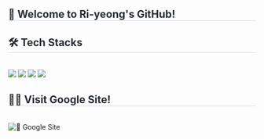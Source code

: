 <div style="text-align: left;"> 
    <h2 style="border-bottom: 1px solid #d8dee4; color: #282d33;"> 👋 Welcome to Ri-yeong's GitHub! </h2>  
    <div style="font-weight: 700; font-size: 15px; text-align: left; color: #282d33;">  </div> 
</div>
<div style="text-align: left;">
    <h2 style="border-bottom: 1px solid #d8dee4; color: #282d33;"> 🛠️ Tech Stacks </h2> <br> 
    <div style="margin: ; text-align: left;"> 
        <img src="https://img.shields.io/badge/Docker-2496ED?style=for-the-badge&logo=Docker&logoColor=white">
        <img src="https://img.shields.io/badge/Kubernetes-326CE5?style=for-the-badge&logo=Kubernetes&logoColor=white">
        <img src="https://img.shields.io/badge/Amazon AWS-232F3E?style=for-the-badge&logo=Amazon AWS&logoColor=white">
        <img src="https://img.shields.io/badge/Linux-FCC624?style=for-the-badge&logo=Linux&logoColor=white">
    </div>
</div>
<div style="text-align: left;">
    <h2 style="border-bottom: 1px solid #d8dee4; color: #282d33;"> 🧑‍💻 Visit Google Site! </h2>
    <br>
    <a href="https://sites.google.com/view/nsseclab/%ED%99%88" target="_blank" style="text-decoration:none;">
        <img src="https://img.shields.io/badge/Google%20Site-blue?style=for-the-badge" alt="🔗 Google Site">
    </a>
</div>


